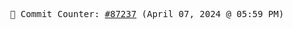 <p align="center">
    <samp>
        📮 Commit Counter: <a href="https://github.com/Javascript-void0/Javascript-void0/commits/main">#87237</a> (April 07, 2024 @ 05:59 PM)
    </samp>
</p>